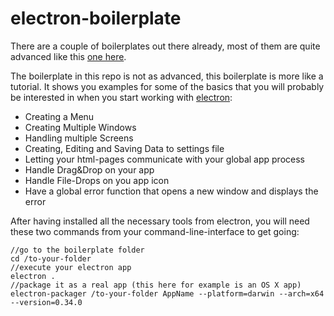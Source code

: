 # electron-boilerplate

There are a couple of boilerplates out there already, most of them are quite advanced like this [one here](https://github.com/szwacz/electron-boilerplate).

The boilerplate in this repo is not as advanced, this boilerplate is more like a tutorial. It shows you examples for some of the basics that you will probably be interested in when you start working with [electron](electron.atom.io):

- Creating a Menu
- Creating Multiple Windows
- Handling multiple Screens
- Creating, Editing and Saving Data to settings file
- Letting your html-pages communicate with your global app process
- Handle Drag&Drop on your app
- Handle File-Drops on you app icon
- Have a global error function that opens a new window and displays the error

After having installed all the necessary tools from electron, you will need these two commands from your command-line-interface to get going:

```
//go to the boilerplate folder
cd /to-your-folder
//execute your electron app
electron .
//package it as a real app (this here for example is an OS X app)
electron-packager /to-your-folder AppName --platform=darwin --arch=x64 --version=0.34.0
```